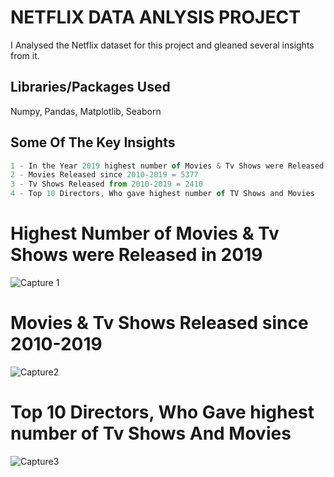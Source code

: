 
# NETFLIX DATA ANLYSIS PROJECT
I Analysed the Netflix dataset for this project and gleaned several insights from it.
## Libraries/Packages Used

Numpy, Pandas, Matplotlib, Seaborn
## Some Of The Key Insights

```javascript
1 - In the Year 2019 highest number of Movies & Tv Shows were Released.
2 - Movies Released since 2010-2019 = 5377
3 - Tv Shows Released from 2010-2019 = 2410
4 - Top 10 Directors, Who gave highest number of TV Shows and Movies
```
# Highest Number of Movies & Tv Shows were Released in 2019
![Capture 1](https://user-images.githubusercontent.com/71639295/175993764-7b2415ce-b21c-4c1a-a081-d413d4cd254a.JPG)

# Movies & Tv Shows Released since 2010-2019
![Capture2](https://user-images.githubusercontent.com/71639295/175993907-d9eeb0b8-f424-4a8b-a527-3989c5a7a83f.JPG)

# Top 10 Directors, Who Gave highest number of Tv Shows And Movies
![Capture3](https://user-images.githubusercontent.com/71639295/175994080-f400162a-e46d-43f1-801c-1fc6dd1167a5.JPG)


